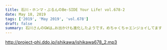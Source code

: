 ```yaml
---
title: 石川・ホンマ・ぶるんのBe-SIDE Your Life! vol.678-2
date: May 18, 2019
tags: ['2019', 'May 2019', 'vol.678']
draft: false
summary: 石川さんのGWは…お出かけも進化したようです。めちゃくちゃエンジョイしてます！MIURA
---
```


http://project-phi.ddo.jp/ishikawa/ishikawa678_2.mp3